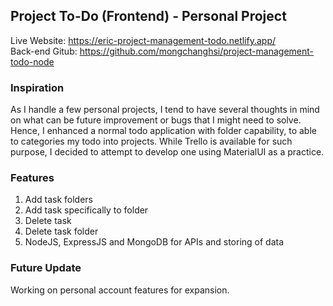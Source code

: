 ## Project To-Do (Frontend) - Personal Project
Live Website: https://eric-project-management-todo.netlify.app/ <br/>
Back-end Gitub: https://github.com/mongchanghsi/project-management-todo-node

### Inspiration
As I handle a few personal projects, I tend to have several thoughts in mind on what can be future improvement or bugs that I might need to solve. Hence, I enhanced a normal todo application with folder capability, to able to categories my todo into projects. While Trello is available for such purpose, I decided to attempt to develop one using MaterialUI as a practice.


### Features
1. Add task folders
2. Add task specifically to folder
3. Delete task
4. Delete task folder
5. NodeJS, ExpressJS and MongoDB for APIs and storing of data

### Future Update
Working on personal account features for expansion.
